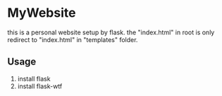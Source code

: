# MyWebsite
 
 this is a personal website setup by flask.
 the "index.html" in root is only redirect to "index.html" in "templates" folder.

## Usage

1. install flask
2. install flask-wtf
